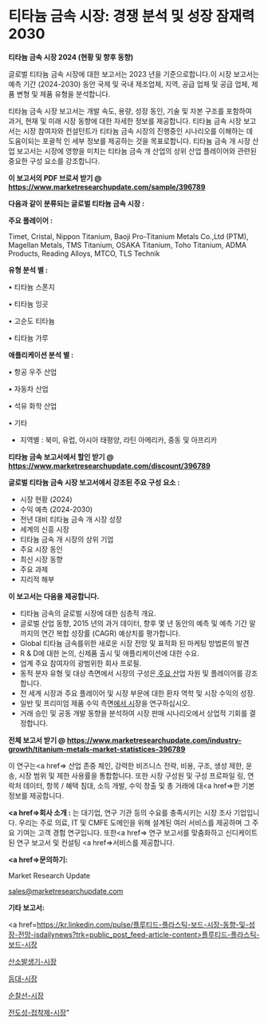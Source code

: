 # 티타늄 금속 시장: 경쟁 분석 및 성장 잠재력 2030

<strong>티타늄 금속 시장 2024 (현황 및 향후 동향)</strong>

글로벌 티타늄 금속 시장에 대한 보고서는 2023 년을 기준으로합니다.이 시장 보고서는 예측 기간 (2024-2030) 동안 국제 및 국내 제조업체, 지역, 공급 업체 및 공급 업체, 제품 변형 및 제품 유형을 분석합니다.

티타늄 금속 시장 보고서는 개발 속도, 용량, 성장 동인, 기술 및 자본 구조를 포함하여 과거, 현재 및 미래 시장 동향에 대한 자세한 정보를 제공합니다. 티타늄 금속 시장 보고서는 시장 참여자와 컨설턴트가 티타늄 금속 시장의 진행중인 시나리오를 이해하는 데 도움이되는 포괄적 인 세부 정보를 제공하는 것을 목표로합니다. 티타늄 금속 개 시장 산업 보고서는 시장에 영향을 미치는 티타늄 금속 개 산업의 상위 산업 플레이어와 관련된 중요한 구성 요소를 강조합니다.



<strong>이 보고서의 PDF 브로셔 받기 @ <a href=https://www.marketresearchupdate.com/sample/396789>https://www.marketresearchupdate.com/sample/396789</a></strong>



<strong>다음과 같이 분류되는 글로벌 티타늄 금속 시장 :</strong>



<strong>주요 플레이어 :</strong>

Timet, Cristal, Nippon Titanium, Baoji Pro-Titanium Metals Co.,Ltd (PTM), Magellan Metals, TMS Titanium, OSAKA Titanium, Toho Titanium, ADMA Products, Reading Alloys, MTCO, TLS Technik



<strong>유형 분석 별 :</strong>

• 티타늄 스폰지

• 티타늄 잉곳

• 고순도 티타늄

• 티타늄 가루



<strong>애플리케이션 분석 별 :</strong>

• 항공 우주 산업

• 자동차 산업

• 석유 화학 산업

• 기타

<ul>
  <li>지역별 : 북미, 유럽, 아시아 태평양, 라틴 아메리카, 중동 및 아프리카</li>
</ul>


<strong>티타늄 금속 보고서에서 할인 받기 @ <a href=https://www.marketresearchupdate.com/discount/396789>https://www.marketresearchupdate.com/discount/396789</a></strong>



<strong>글로벌 티타늄 금속 시장 보고서에서 강조된 주요 구성 요소 :</strong>
<ul>
  <li>시장 현황 (2024)</li>
  <li>수익 예측 (2024-2030)</li>
  <li>전년 대비 티타늄 금속 개 시장 성장</li>
  <li>세계의 신흥 시장</li>
  <li>티타늄 금속 개 시장의 상위 기업</li>
  <li>주요 시장 동인</li>
  <li>최신 시장 동향</li>
  <li>주요 과제</li>
  <li>지리적 해부</li>
</ul>


<strong>이 보고서는 다음을 제공합니다.</strong>
<ul>
  <li>티타늄 금속의 글로벌 시장에 대한 심층적 개요.</li>
  <li>글로벌 산업 동향, 2015 년의 과거 데이터, 향후 몇 년 동안의 예측 및 예측 기간 말까지의 연간 복합 성장률 (CAGR) 예상치를 평가합니다.</li>
  <li>Global 티타늄 금속를위한 새로운 시장 전망 및 표적화 된 마케팅 방법론의 발견</li>
  <li>R &amp; D에 대한 논의, 신제품 출시 및 애플리케이션에 대한 수요.</li>
  <li>업계 주요 참여자의 광범위한 회사 프로필.</li>
  <li>동적 분자 유형 및 대상 측면에서 시장의 구성은<a href=> 주요 산</a>업 자원 및 플레이어를 강조합니다.</li>
  <li>전 세계 시장과 주요 플레이어 및 시장 부문에 대한 환자 역학 및 시장 수익의 성장.</li>
  <li>일반 및 프리미엄 제품 수익 측면<a href=>에서 시</a>장을 연구하십시오.</li>
  <li>거래 승인 및 공동 개발 동향을 분석하여 시장 판매 시나리오에서 상업적 기회를 결정합니다.</li>
</ul>



<strong>전체 보고서 받기 @ <a href=https://www.marketresearchupdate.com/industry-growth/titanium-metals-market-statistices-396789>https://www.marketresearchupdate.com/industry-growth/titanium-metals-market-statistices-396789</a></strong>

이 연구는<a href=> 산업 존중</a> 체인, 강력한 비즈니스 전략, 비용, 구조, 생성 제한, 운송, 시장 범위 및 제한 사용률을 통합합니다. 또한 시장 구성원 및 구성 프로파일 링, 연락처 데이터, 항목 / 혜택 침대, 소득 개발, 수익 창출 및 총 거래에 대<a href=>한 기본 </a>정보를 제공합니다.



<strong><a href=>회사 소</a>개 :</strong>
는 대기업, 연구 기관 등의 수요를 충족시키는 시장 조사 기업입니다. 우리는 주로 의료, IT 및 CMFE 도메인을 위해 설계된 여러 서비스를 제공하며 그 주요 기여는 고객 경험 연구입니다. 또한<a href=> 연구 보</a>고서를 맞춤화하고 신디케이트 된 연구 보고서 및 컨설팅 <a href=>서비스</a>를 제공합니다.



<strong><a href=>문의하기:</a></strong>

Market Research Update

sales@marketresearchupdate.com



<strong>기타 보고서:</strong>

<a href=https://kr.linkedin.com/pulse/플루티드-플라스틱-보드-시장-동향-및-성장-전망-isdailynews?trk=public_post_feed-article-content>플루티드-플라스틱-보드-시장</a>

<a href=https://www.linkedin.com/pulse/산소발생기-시장-진입-전략-및-위험-평가2029년-analytics-alchemy-360-analysis/>산소발생기-시장</a>

<a href=https://www.linkedin.com/pulse/등대-시장-세분화-연구-및-목표-고객2029년-analytics-alchemy-360-analysis-uxbcf/>등대-시장</a>

<a href=https://www.linkedin.com/pulse/순찰선-시장-현재-및-미래-성장-2029-isdailynews-vphzf/>순찰선-시장</a>

<a href=https://www.linkedin.com/pulse/전도성-접착제-시장-진입-전략-및-위험-평가2030년-trendsetters-talk-360-analysis-gv2bf/>전도성-접착제-시장</a>"
